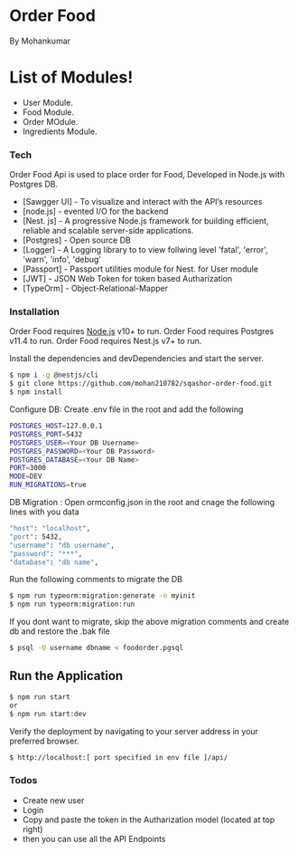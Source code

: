 # Order Food

By Mohankumar
# List of Modules!

  - User Module.
  - Food Module.
  - Order MOdule.
  - Ingredients Module.
 
### Tech

Order Food Api is used to place order for Food, Developed in Node.js with Postgres DB.

* [Sawgger UI] - To visualize and interact with the API’s resources
* [node.js] - evented I/O for the backend
* [Nest. js] - A progressive Node.js framework for building efficient, reliable and scalable server-side applications.
* [Postgres] - Open source DB
* [Logger] - A Logging library to to view follwing level 'fatal', 'error', 'warn', 'info', 'debug'
* [Passport] - Passport utilities module for Nest. for User module
* [JWT] - JSON Web Token for token based Autharization
* [TypeOrm] - Object-Relational-Mapper

### Installation

Order Food requires [Node.js](https://nodejs.org/) v10+ to run.
Order Food requires Postgres v11.4 to run.
Order Food requires Nest.js v7+ to run.

Install the dependencies and devDependencies and start the server.
```sh
$ npm i -g @nestjs/cli
$ git clone https://github.com/mohan210782/sqashor-order-food.git
$ npm install
```

Configure DB: Create  .env file in the root and add the following

```sh
POSTGRES_HOST=127.0.0.1
POSTGRES_PORT=5432
POSTGRES_USER=<Your DB Username>
POSTGRES_PASSWORD=<Your DB Password>
POSTGRES_DATABASE=<Your DB Name>
PORT=3000
MODE=DEV
RUN_MIGRATIONS=true
```

DB Migration : 
Open ormconfig.json in the root and cnage the following lines with you data
```sh
"host": "localhost",
"port": 5432,
"username": "db username",
"password": "***",
"database": "db name",
```

Run the following comments to migrate the DB
```sh
$ npm run typeorm:migration:generate -n myinit
$ npm run typeorm:migration:run
```

If you dont want to migrate, skip the above migration comments and create db and restore the .bak file 
```sh
$ psql -U username dbname < foodorder.pgsql
```

## Run the Application
```sh
$ npm run start
or
$ npm run start:dev
```
Verify the deployment by navigating to your server address in your preferred browser.

```sh
$ http://localhost:[ port specified in env file ]/api/
```

### Todos

 - Create new user 
 - Login 
 - Copy and paste the token in the Autharization model (located at top right)
 - then you can use all the API Endpoints



